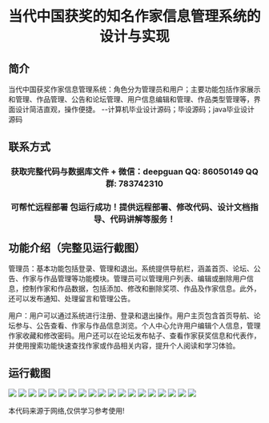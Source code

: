 <p><h1 align="center">当代中国获奖的知名作家信息管理系统的设计与实现</h1></p>

## 简介
当代中国获奖作家信息管理系统：角色分为管理员和用户；主要功能包括作家展示和管理、作品管理、公告和论坛管理、用户信息编辑和管理、作品类型管理等，界面设计简洁直观，操作便捷。    --计算机毕业设计源码；毕设源码；java毕业设计源码


## 联系方式
<p><h3 align="center">获取完整代码与数据库文件 + 微信：deepguan QQ: 86050149 QQ群: 783742310</h3></p>
<p><h3 align="center">可帮忙远程部署 包运行成功！提供远程部署、修改代码、设计文档指导、代码讲解等服务！</h3></p>

## 功能介绍（完整见运行截图）
管理员：基本功能包括登录、管理和退出。系统提供导航栏，涵盖首页、论坛、公告、作家与作品管理等功能模块。管理员可以管理用户列表、编辑或删除用户信息，控制作家和作品数据，包括添加、修改和删除奖项、作品及作家信息。此外，还可以发布通知、处理留言和管理公告。

用户：用户可以通过系统进行注册、登录和退出操作。用户主页包含首页导航、论坛参与、公告查看、作家与作品信息浏览。个人中心允许用户编辑个人信息，管理作家收藏和修改密码。用户还可以在论坛发布帖子、查看作家获奖信息和代表作，并使用搜索功能快速查找作家或作品相关内容，提升个人阅读和学习体验。


## 运行截图
![](https://bs-1329754181.cos.ap-shanghai.myqcloud.com/spring/ContemporaryChineseAwardWinningWritersInformationManagementSystemDesignAndImplementation/img/001.jpg)
![](https://bs-1329754181.cos.ap-shanghai.myqcloud.com/spring/ContemporaryChineseAwardWinningWritersInformationManagementSystemDesignAndImplementation/img/002.jpg)
![](https://bs-1329754181.cos.ap-shanghai.myqcloud.com/spring/ContemporaryChineseAwardWinningWritersInformationManagementSystemDesignAndImplementation/img/003.jpg)
![](https://bs-1329754181.cos.ap-shanghai.myqcloud.com/spring/ContemporaryChineseAwardWinningWritersInformationManagementSystemDesignAndImplementation/img/004.jpg)
![](https://bs-1329754181.cos.ap-shanghai.myqcloud.com/spring/ContemporaryChineseAwardWinningWritersInformationManagementSystemDesignAndImplementation/img/005.jpg)
![](https://bs-1329754181.cos.ap-shanghai.myqcloud.com/spring/ContemporaryChineseAwardWinningWritersInformationManagementSystemDesignAndImplementation/img/006.jpg)
![](https://bs-1329754181.cos.ap-shanghai.myqcloud.com/spring/ContemporaryChineseAwardWinningWritersInformationManagementSystemDesignAndImplementation/img/007.jpg)
![](https://bs-1329754181.cos.ap-shanghai.myqcloud.com/spring/ContemporaryChineseAwardWinningWritersInformationManagementSystemDesignAndImplementation/img/008.jpg)
![](https://bs-1329754181.cos.ap-shanghai.myqcloud.com/spring/ContemporaryChineseAwardWinningWritersInformationManagementSystemDesignAndImplementation/img/009.jpg)
![](https://bs-1329754181.cos.ap-shanghai.myqcloud.com/spring/ContemporaryChineseAwardWinningWritersInformationManagementSystemDesignAndImplementation/img/010.jpg)
![](https://bs-1329754181.cos.ap-shanghai.myqcloud.com/spring/ContemporaryChineseAwardWinningWritersInformationManagementSystemDesignAndImplementation/img/011.jpg)
![](https://bs-1329754181.cos.ap-shanghai.myqcloud.com/spring/ContemporaryChineseAwardWinningWritersInformationManagementSystemDesignAndImplementation/img/012.jpg)
![](https://bs-1329754181.cos.ap-shanghai.myqcloud.com/spring/ContemporaryChineseAwardWinningWritersInformationManagementSystemDesignAndImplementation/img/013.jpg)
![](https://bs-1329754181.cos.ap-shanghai.myqcloud.com/spring/ContemporaryChineseAwardWinningWritersInformationManagementSystemDesignAndImplementation/img/014.jpg)
![](https://bs-1329754181.cos.ap-shanghai.myqcloud.com/spring/ContemporaryChineseAwardWinningWritersInformationManagementSystemDesignAndImplementation/img/015.jpg)
![](https://bs-1329754181.cos.ap-shanghai.myqcloud.com/spring/ContemporaryChineseAwardWinningWritersInformationManagementSystemDesignAndImplementation/img/016.jpg)
![](https://bs-1329754181.cos.ap-shanghai.myqcloud.com/spring/ContemporaryChineseAwardWinningWritersInformationManagementSystemDesignAndImplementation/img/017.jpg)
![](https://bs-1329754181.cos.ap-shanghai.myqcloud.com/spring/ContemporaryChineseAwardWinningWritersInformationManagementSystemDesignAndImplementation/img/018.jpg)
![](https://bs-1329754181.cos.ap-shanghai.myqcloud.com/spring/ContemporaryChineseAwardWinningWritersInformationManagementSystemDesignAndImplementation/img/019.jpg)

<p>本代码来源于网络,仅供学习参考使用!</p>

